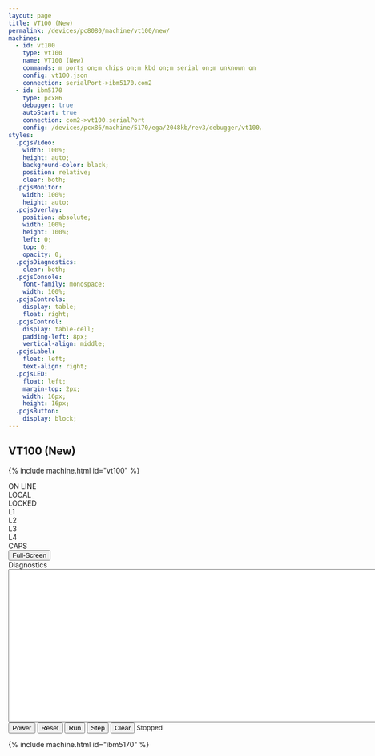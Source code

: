 ```yaml
---
layout: page
title: VT100 (New)
permalink: /devices/pc8080/machine/vt100/new/
machines:
  - id: vt100
    type: vt100
    name: VT100 (New)
    commands: m ports on;m chips on;m kbd on;m serial on;m unknown on
    config: vt100.json
    connection: serialPort->ibm5170.com2
  - id: ibm5170
    type: pcx86
    debugger: true
    autoStart: true
    connection: com2->vt100.serialPort
    config: /devices/pcx86/machine/5170/ega/2048kb/rev3/debugger/vt100/machine.xml
styles:
  .pcjsVideo:
    width: 100%;
    height: auto;
    background-color: black;
    position: relative;
    clear: both;
  .pcjsMonitor:
    width: 100%;
    height: auto;
  .pcjsOverlay:
    position: absolute;
    width: 100%;
    height: 100%;
    left: 0;
    top: 0;
    opacity: 0;
  .pcjsDiagnostics:
    clear: both;
  .pcjsConsole:
    font-family: monospace;
    width: 100%;
  .pcjsControls:
    display: table;
    float: right;
  .pcjsControl:
    display: table-cell;
    padding-left: 8px;
    vertical-align: middle;
  .pcjsLabel:
    float: left;
    text-align: right;
  .pcjsLED:
    float: left;
    margin-top: 2px;
    width: 16px;
    height: 16px;
  .pcjsButton:
    display: block;
---
```


VT100 (New)
-----------

{% include machine.html id="vt100" %}

<div id="vt100">
  <div class="pcjsControls">
    <div class="pcjsControl"><div class="pcjsLabel">ON LINE</div><div class="pcjsLED" id="ledOnline"></div></div>
    <div class="pcjsControl"><div class="pcjsLabel">LOCAL</div><div class="pcjsLED" id="ledLocal"></div></div>
    <div class="pcjsControl"><div class="pcjsLabel">LOCKED</div><div class="pcjsLED" id="ledLocked"></div></div>
    <div class="pcjsControl"><div class="pcjsLabel">L1</div><div class="pcjsLED" id="led1"></div></div>
    <div class="pcjsControl"><div class="pcjsLabel">L2</div><div class="pcjsLED" id="led2"></div></div>
    <div class="pcjsControl"><div class="pcjsLabel">L3</div><div class="pcjsLED" id="led3"></div></div>
    <div class="pcjsControl"><div class="pcjsLabel">L4</div><div class="pcjsLED" id="led4"></div></div>
    <div class="pcjsControl"><div class="pcjsLabel">CAPS</div><div class="pcjsLED" id="ledCaps"></div></div>
    <div class="pcjsControl"><button class="pcjsButton" id="zoomVT100">Full-Screen</button></div>
  </div>
  <div id="videoVT100" class="pcjsVideo"></div>
</div>
<div class="pcjsDiagnostics">
  <div>
    <div>Diagnostics</div>
    <textarea id="printVT100" class="pcjsConsole" cols="128" rows="20" spellcheck="false"></textarea>
  </div>
  <button id="powerVT100">Power</button>
  <button id="resetVT100">Reset</button>
  <button id="runVT100">Run</button>
  <button id="stepVT100">Step</button>
  <button id="clearVT100">Clear</button>
  <span id="speedVT100" style="font-size:small">Stopped</span>
</div>

{% include machine.html id="ibm5170" %}
